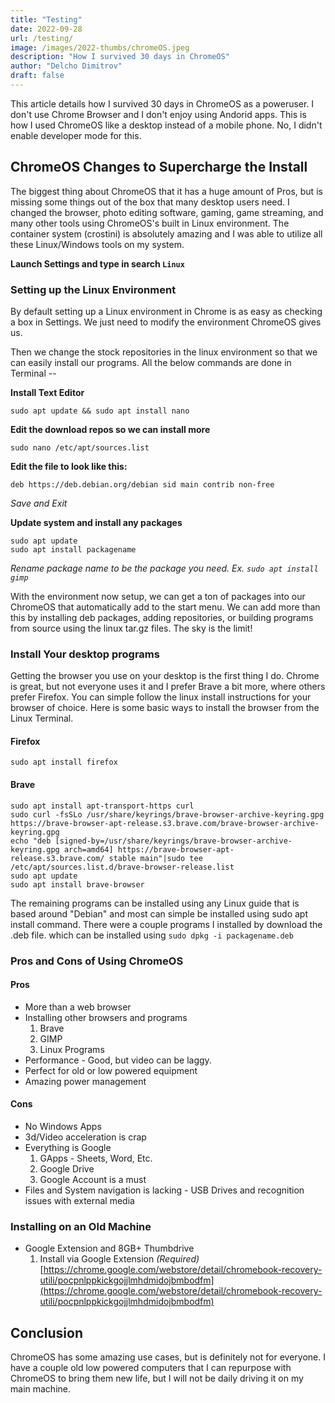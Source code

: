 ```yaml
---
title: "Testing"
date: 2022-09-28
url: /testing/
image: /images/2022-thumbs/chromeOS.jpeg
description: "How I survived 30 days in ChromeOS"
author: "Delcho Dimitrov" 
draft: false
---
```

This article details how I survived 30 days in ChromeOS as a poweruser. I don't use Chrome Browser and I don't enjoy using Andorid apps. This is how I used ChromeOS like a desktop instead of a mobile phone. No, I didn't enable developer mode for this. 
<!--more-->

## ChromeOS Changes to Supercharge the Install

The biggest thing about ChromeOS that it has a huge amount of Pros, but is missing some things out of the box that many desktop users need. I changed the browser, photo editing software, gaming, game streaming, and many other tools using ChromeOS's built in Linux environment. The container system (crostini) is absolutely amazing and I was able to utilize all these Linux/Windows tools on my system. 

**Launch Settings and type in search `Linux`** 

### Setting up the Linux Environment

By default setting up a Linux environment in Chrome is as easy as checking a box in Settings. We just need to modify the environment ChromeOS gives us. 

Then we change the stock repositories in the linux environment so that we can easily install our programs. All the below commands are done in Terminal --

**Install Text Editor**
```
sudo apt update && sudo apt install nano
```

**Edit the download repos so we can install more**
```
sudo nano /etc/apt/sources.list
```

**Edit the file to look like this:**
```
deb https://deb.debian.org/debian sid main contrib non-free
```
_Save and Exit_

**Update system and install any packages**
```
sudo apt update
sudo apt install packagename
```
_Rename package name to be the package you need. Ex. `sudo apt install gimp`_

With the environment now setup, we can get a ton of packages into our ChromeOS that automatically add to the start menu. We can add more than this by installing deb packages, adding repositories, or building programs from source using the linux tar.gz files. The sky is the limit! 

### Install Your desktop programs

Getting the browser you use on your desktop is the first thing I do. Chrome is great, but not everyone uses it and I prefer Brave a bit more, where others prefer Firefox. You can simple follow the linux install instructions for your browser of choice. Here is some basic ways to install the browser from the Linux Terminal.

#### Firefox

```
sudo apt install firefox
```

#### Brave

```
sudo apt install apt-transport-https curl
sudo curl -fsSLo /usr/share/keyrings/brave-browser-archive-keyring.gpg https://brave-browser-apt-release.s3.brave.com/brave-browser-archive-keyring.gpg
echo "deb [signed-by=/usr/share/keyrings/brave-browser-archive-keyring.gpg arch=amd64] https://brave-browser-apt-release.s3.brave.com/ stable main"|sudo tee /etc/apt/sources.list.d/brave-browser-release.list
sudo apt update
sudo apt install brave-browser
```

The remaining programs can be installed using any Linux guide that is based around "Debian" and most can simple be installed using sudo apt install command. There were a couple programs I installed by download the .deb file. which can be installed using `sudo dpkg -i packagename.deb`

### Pros and Cons of Using ChromeOS

#### Pros
- More than a web browser
- Installing other browsers and programs
	1. Brave
	2. GIMP
	3. Linux Programs
- Performance - Good, but video can be laggy.
- Perfect for old or low powered equipment
- Amazing power management

#### Cons
-   No Windows Apps
-   3d/Video acceleration is crap
-   Everything is Google
    1. GApps - Sheets, Word, Etc.
    2. Google Drive
    3. Google Account is a must
-   Files and System navigation is lacking - USB Drives and recognition issues with external media

### Installing on an Old Machine

-   Google Extension and 8GB+ Thumbdrive
    1.   Install via Google Extension _(Required)_ [https://chrome.google.com/webstore/detail/chromebook-recovery-utili/pocpnlppkickgojjlmhdmidojbmbodfm](https://chrome.google.com/webstore/detail/chromebook-recovery-utili/pocpnlppkickgojjlmhdmidojbmbodfm)

## Conclusion

ChromeOS has some amazing use cases, but is definitely not for everyone. I have a couple old low powered computers that I can repurpose with ChromeOS to bring them new life, but I will not be daily driving it on my main machine. 